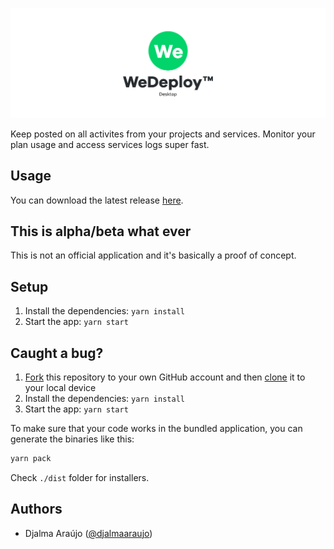 ![Banner](https://raw.githubusercontent.com/djalmaaraujo/wedeploy-desktop/master/banner.png?token=AAANSpKWZNpFYgm5Fl86IyK7s5CjSxOtks5Z6oDnwA%3D%3D)

Keep posted on all activites from your projects and services. Monitor your plan usage and access services logs super fast.

## Usage

You can download the latest release [here](https://github.com/djalmaaraujo/wedeploy-desktop/releases).

## This is alpha/beta what ever

This is not an official application and it's basically a proof of concept. 

## Setup

1. Install the dependencies: `yarn install`
2. Start the app: `yarn start`

## Caught a bug?

1. [Fork](https://help.github.com/articles/fork-a-repo/) this repository to your own GitHub account and then [clone](https://help.github.com/articles/cloning-a-repository/) it to your local device
2. Install the dependencies: `yarn install`
3. Start the app: `yarn start`

To make sure that your code works in the bundled application, you can generate the binaries like this:

```bash
yarn pack
```

Check `./dist` folder for installers.

## Authors

- Djalma Araújo ([@djalmaaraujo](https://twitter.com/djalmaaraujo))
